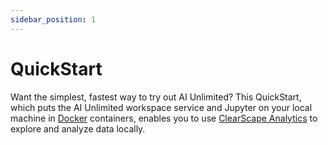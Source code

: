 ```yaml
---
sidebar_position: 1
---
```


# QuickStart

 Want the simplest, fastest way to try out AI Unlimited? This QuickStart, which puts the AI Unlimited workspace service and Jupyter on your local machine in [Docker](https://www.docker.com/) containers, enables you to use [ClearScape Analytics](https://www.teradata.com/platform/clearscape-analytics?) to explore and analyze data locally.